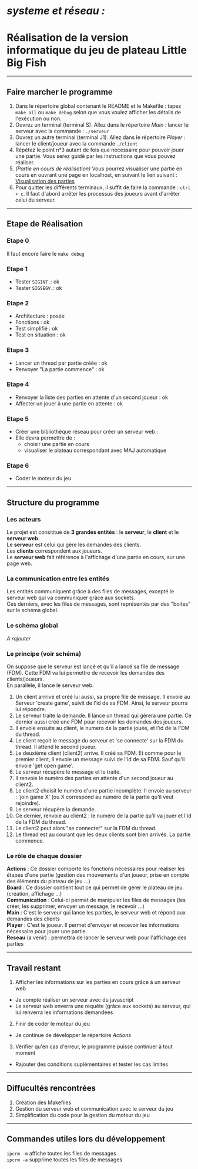 # *systeme et réseau :*
# Réalisation de la version informatique du jeu de plateau Little Big Fish
________________________________
## Faire marcher le programme

1.  Dans le répertoire global contenant le README et le Makefile : tapez `make all` ou `make debug` selon que vous voulez afficher les détails de l'exécution ou non.  
2. Ouvrez un terminal (terminal S). Allez dans le répertoire *Main* : lancer le serveur avec la commande :  `./serveur`
3. Ouvrez un autre terminal (terminal J1). Allez dans le répertoire *Player* : lancer le client/joueur avec la commande `./client`
4. Répétez le point n°3 autant de fois que nécessaire pour pouvoir jouer une partie. Vous serez guidé par les instructions que vous pouvez réaliser.
5. *(Partie en cours de réalisation)* Vous pourrez visualiser une partie en cours en ouvrant une page en localhost, en suivant le lien suivant : [Visualisation des parties](`http://localhost:8080/`)
6. Pour quitter les différents terminaux, il suffit de faire la commande : `ctrl + c`. Il faut d'abord arrêter les processus des joueurs avant d'arrêter celui du serveur.
________________________________

## Etape de Réalisation

### Etape 0

Il faut encore faire le  `make debug`

### Etape 1

* Tester `SIGINT.`: ok  
* Tester `SIGSEGV.`: ok

### Etape 2

* Architecture : posée
* Fonctions : ok
* Test simplifié : ok
* Test en situation : ok

### Etape 3

* Lancer un thread par partie créée : ok
* Renvoyer "La partie commence" : ok

### Etape 4

* Renvoyer la liste des parties en attente d'un second joueur : ok
* Affecter un jouer à une partie en attente : ok

### Etape 5

* Créer une bibliothèque réseau pour créer un serveur web :
* Elle devra permettre de :
  * choisir une partie en cours
  * visualiser le plateau correspondant avec MAJ automatique

### Etape 6

* Coder le moteur du jeu

________________________________

## Structure du programme

### Les acteurs

Le projet est consititué de **3 grandes entités** : le **serveur**, le **client** et le **serveur web**.  
Le **serveur** est celui qui gère les demandes des clients.  
Les **clients** correspondent aux joueurs.  
Le **serveur web** fait référence à l'affichage d'une partie en cours, sur une page web.

### La communication entre les entités

Les entités communiquent grâce à des files de messages, excepté le serveur web qui va communiquer grâce aux sockets.  
Ces derniers, avec les files de messages, sont représentés par des "boites" sur le schéma global.

### Le schéma global

*A rajouter*

### Le principe (voir schéma)

On suppose que le serveur est lancé et qu'il a lancé sa file de message (FDM). Cette FDM va lui permettre de recevoir les demandes des clients/joueurs.  
En parallèle, il lance le serveur web.
1. Un client arrrive et créé lui aussi, sa propre file de message. Il envoie au Serveur 'create game', suivit de l'id de sa FDM. Ainsi, le serveur pourra lui répondre.
2. Le serveur traite la demande. Il lance un thread qui gèrera une partie. Ce dernier aussi créé une FDM pour recevoir les demandes des joueurs.
3. Il envoie ensuite au client, le numero de la partie jouée, et l'id de la FDM du thread.
4. Le client reçoit le message du serveur et 'se connecte' sur la FDM du thread. Il attend le second joueur.
5. Le deuxième client (client2) arrive. Il créé sa FDM. Et comme pour le premier client, il envoie un message suivi de l'id de sa FDM. Sauf qu'il envoie 'get open game'.
6. Le serveur récupère le message et le traite.
7. Il renvoie le numéro des parties en attente d'un second joueur au client2.
8. Le client2 choisit le numéro d'une partie incomplète. Il envoie au serveur : 'join game X' (ou X correspond au numéro de la partie qu'il veut rejoindre).
9. Le serveur récupère la demande.
10. Ce dernier, renvoie au client2 : le numéro de la partie qu'il va jouer et l'id de la FDM du thread.
11. Le client2 peut alors "se connecter" sur la FDM du thread.
12. Le thread est au courant que les deux clients sont bien arrivés. La partie commence.

### Le rôle de chaque dossier

**Actions** : Ce dossier comporte les fonctions nécessaires pour réaliser les étapes d'une partie (gestion des mouvements d'un joueur, prise en compte des éléments du plateau de jeu ...)   
**Board** : Ce dossier contient tout ce qui permet de gérer le plateau de jeu. (création, affichage ...)  
**Communication** : Celui-ci permet de manipuler les files de messages (les créer, les supprimer, envoyer un message, le recevoir ...)  
**Main** : C'est le serveur qui lance les parties, le serveur web et répond aux demandes des clients   
**Player** : C'est le joueur. Il permet d'envoyer et recevoir les informations nécessaire pour jouer une partie.  
**Reseau** (a venir) : permettra de lancer le serveur web pour l'affichage des parties

________________________________
## Travail restant

1. Afficher les informations sur les parties en cours grâce à un serveur web
  * Je compte réaliser un serveur avec du javascript
  * Le serveur web enverra une requête (grâce aux sockets) au serveur, qui lui renverra les informations demandées
2. Finir de coder le moteur du jeu
  * Je continue de développer le répertoire *Actions*
3. Vérifier qu'en cas d'erreur, le programme puisse continuer à tout moment
  * Rajouter des conditions suplémentaires et tester les cas limites
________________________________
## Diffucultés rencontrées

1. Création des Makefiles
2. Gestion du serveur web et communication avec le serveur du jeu
3. Simplification du code pour la gestion du moteur du jeu
________________________________

## Commandes utiles lors du développement
`ipcrm -m` affiche toutes les files de messages  
`ipcrm -a` supprime toutes les files de messages
